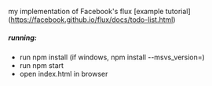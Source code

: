 my implementation of Facebook's flux [example tutorial] (https://facebook.github.io/flux/docs/todo-list.html)

##### running:
- run npm install (if windows, npm install --msvs_version=<year of visual studio>)
- run npm start
- open index.html in browser